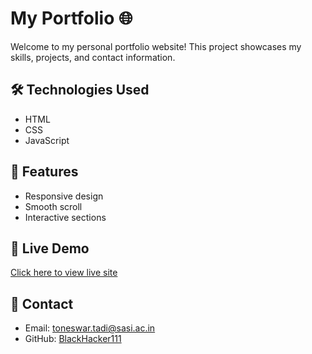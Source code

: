 # My Portfolio 🌐

Welcome to my personal portfolio website! This project showcases my skills, projects, and contact information.

## 🛠️ Technologies Used
- HTML
- CSS
- JavaScript

## 🚀 Features
- Responsive design
- Smooth scroll
- Interactive sections

## 📂 Live Demo
[Click here to view live site](https://your-live-link.com)

## 📧 Contact
- Email: toneswar.tadi@sasi.ac.in
- GitHub: [BlackHacker111](https://github.com/BlackHacker111)

